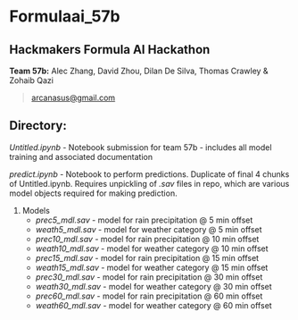 # Formulaai_57b
## Hackmakers Formula AI Hackathon

**Team 57b:** Alec Zhang, David Zhou, Dilan De Silva, Thomas Crawley & Zohaib Qazi 
> arcanasus@gmail.com

## Directory:

*Untitled.ipynb* - Notebook submission for team 57b - includes all model training and associated documentation

*predict.ipynb* - Notebook to perform predictions. Duplicate of final 4 chunks of Untitled.ipynb. Requires unpickling of *.sav* files in repo, which are various model objects required for making prediction. 

1. Models
   - *prec5_mdl.sav* - model for rain precipitation @ 5 min offset
   - *weath5_mdl.sav* - model for weather category @ 5 min offset
   - *prec10_mdl.sav* - model for rain precipitation @ 10 min offset
   - *weath10_mdl.sav* - model for weather category @ 10 min offset
   - *prec15_mdl.sav* - model for rain precipitation @ 15 min offset
   - *weath15_mdl.sav* - model for weather category @ 15 min offset
   - *prec30_mdl.sav* - model for rain precipitation @ 30 min offset
   - *weath30_mdl.sav* - model for weather category @ 30 min offset
   - *prec60_mdl.sav* - model for rain precipitation @ 60 min offset
   - *weath60_mdl.sav* - model for weather category @ 60 min offset




















